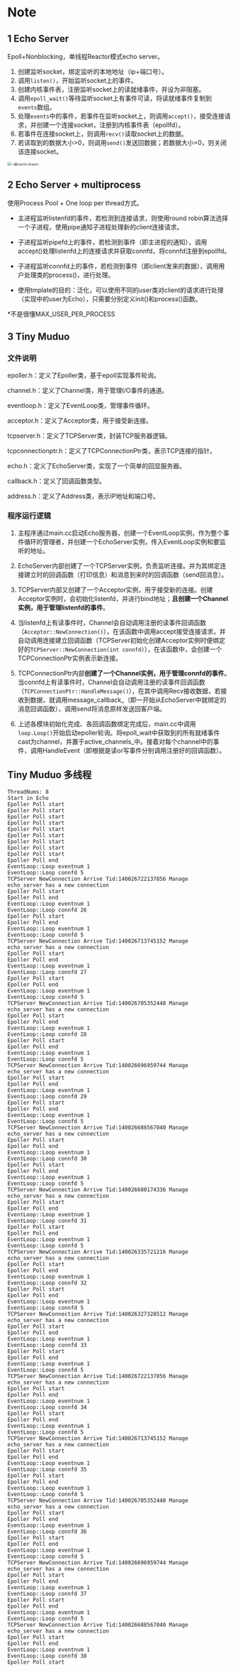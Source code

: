 # Note

## 1 Echo Server

Epoll+Nonblocking，单线程Reactor模式echo server。

1. 创建监听socket，绑定监听的本地地址（ip+端口号）。
2. 调用`listen()`，开始监听socket上的事件。
3. 创建内核事件表，注册监听socket上的读就绪事件，并设为非阻塞。
4. 调用`epoll_wait()`等待监听socket上有事件可读，将读就绪事件复制到`events`数组。
5. 处理`events`中的事件，若事件在监听socket上，则调用`accept()`，接受连接请求，并创建一个连接socket，注册到内核事件表（epollfd）。
6. 若事件在连接socket上，则调用`recv()`读取socket上的数据。
7. 若读取到的数据大小>0，则调用`send()`发送回数据；若数据大小=0，则关闭该连接socket。

<img src="assets\一般reactor.drawio.png" alt="一般reactor.drawio" style="zoom:50%;" />

## 2 Echo Server + multiprocess

使用Process Pool + One loop per thread方式。

- 主进程监听listenfd的事件，若检测到连接请求，则使用round robin算法选择一个子进程，使用pipe通知子进程处理新的client连接请求。

- 子进程监听pipefd上的事件，若检测到事件（即主进程的通知），调用accept()处理listenfd上的连接请求并获取connfd，将connfd注册到epollfd。

- 子进程监听connfd上的事件，若检测到事件（即client发来的数据），调用用户处理类的process()，进行处理。

- 使用tmplate的目的：泛化，可以使用不同的user类对client的请求进行处理（实现中的user为Echo），只需要分别定义init()和process()函数。

*不是很懂MAX_USER_PER_PROCESS

## 3 Tiny Muduo

### 文件说明

epoller.h：定义了Epoller类，基于epoll实现事件轮询。

channel.h：定义了Channel类，用于管理I/O事件的通道。

eventloop.h：定义了EventLoop类，管理事件循环。

acceptor.h：定义了Acceptor类，用于接受新连接。

tcpserver.h：定义了TCPServer类，封装TCP服务器逻辑。

tcpconnectionptr.h：定义了TCPConnectionPtr类，表示TCP连接的指针。

echo.h：定义了EchoServer类，实现了一个简单的回显服务器。

callback.h：定义了回调函数类型。

address.h：定义了Address类，表示IP地址和端口号。

### 程序运行逻辑

1. 主程序通过main.cc启动Echo服务器，创建一个EventLoop实例，作为整个事件循环的管理者，并创建一个EchoServer实例，传入EventLoop实例和要监听的地址。

2. EchoServer内部创建了一个TCPServer实例，负责监听连接。并为其绑定连接建立时的回调函数（打印信息）和消息到来时的回调函数（send回消息）。

3. TCPServer内部又创建了一个Acceptor实例，用于接受新的连接。创建Acceptor实例时，会初始化listenfd，并进行bind地址；**且创建一个Channel实例，用于管理listenfd的事件**。

4. 当listenfd上有读事件时，Channel会自动调用注册的读事件回调函数（`Acceptor::NewConnection()`），在该函数中调用accept接受连接请求，并自动调用连接建立回调函数（TCPServer初始化创建Acceptor实例时便绑定好的`TCPServer::NewConnection(int connfd)`），在该函数中，会创建一个TCPConnectionPtr实例表示新连接。

5. TCPConnectionPtr内部**创建了一个Channel实例，用于管理connfd的事件**。当connfd上有读事件时，Channel会自动调用注册的读事件回调函数（`TCPConnectionPtr::HandleMessage()`），在其中调用Recv接收数据，若接收到数据，就调用message_callback_（即一开始从EchoServer中就绑定的消息回调函数），调用send将消息原样发送回客户端。

6. 上述各模块初始化完成、各回调函数绑定完成后，main.cc中调用`loop.Loop()`开始启动epoller轮询。将epoll_wait中获取到的所有就绪事件cast为channel，并置于active_channels_中。接着对每个channel中的事件，调用HandleEvent（即根据是读or写事件分别调用注册好的回调函数）。


## Tiny Muduo 多线程

```
ThreadNums: 8
Start in Echo
Epoller Poll start
Epoller Poll start
Epoller Poll start
Epoller Poll start
Epoller Poll start
Epoller Poll start
Epoller Poll start
Epoller Poll start
Epoller Poll start
Epoller Poll end
EventLoop::Loop eventnum 1
EventLoop::Loop connfd 5
TCPServer NewConnection Arrive Tid:140026722137856 Manage
echo_server has a new connection 
Epoller Poll start
Epoller Poll end
EventLoop::Loop eventnum 1
EventLoop::Loop connfd 26
Epoller Poll start
Epoller Poll end
EventLoop::Loop eventnum 1
EventLoop::Loop connfd 5
TCPServer NewConnection Arrive Tid:140026713745152 Manage
echo_server has a new connection 
Epoller Poll start
Epoller Poll end
EventLoop::Loop eventnum 1
EventLoop::Loop connfd 27
Epoller Poll start
Epoller Poll end
EventLoop::Loop eventnum 1
EventLoop::Loop connfd 5
TCPServer NewConnection Arrive Tid:140026705352448 Manage
echo_server has a new connection 
Epoller Poll start
Epoller Poll end
EventLoop::Loop eventnum 1
EventLoop::Loop connfd 28
Epoller Poll start
Epoller Poll end
EventLoop::Loop eventnum 1
EventLoop::Loop connfd 5
TCPServer NewConnection Arrive Tid:140026696959744 Manage
echo_server has a new connection 
Epoller Poll start
Epoller Poll end
EventLoop::Loop eventnum 1
EventLoop::Loop connfd 29
Epoller Poll start
Epoller Poll end
EventLoop::Loop eventnum 1
EventLoop::Loop connfd 5
TCPServer NewConnection Arrive Tid:140026688567040 Manage
echo_server has a new connection 
Epoller Poll start
Epoller Poll end
EventLoop::Loop eventnum 1
EventLoop::Loop connfd 30
Epoller Poll start
Epoller Poll end
EventLoop::Loop eventnum 1
EventLoop::Loop connfd 5
TCPServer NewConnection Arrive Tid:140026680174336 Manage
echo_server has a new connection 
Epoller Poll start
Epoller Poll end
EventLoop::Loop eventnum 1
EventLoop::Loop connfd 31
Epoller Poll start
Epoller Poll end
EventLoop::Loop eventnum 1
EventLoop::Loop connfd 5
TCPServer NewConnection Arrive Tid:140026335721216 Manage
echo_server has a new connection 
Epoller Poll start
Epoller Poll end
EventLoop::Loop eventnum 1
EventLoop::Loop connfd 32
Epoller Poll start
Epoller Poll end
EventLoop::Loop eventnum 1
EventLoop::Loop connfd 5
TCPServer NewConnection Arrive Tid:140026327328512 Manage
echo_server has a new connection 
Epoller Poll start
Epoller Poll end
EventLoop::Loop eventnum 1
EventLoop::Loop connfd 33
Epoller Poll start
Epoller Poll end
EventLoop::Loop eventnum 1
EventLoop::Loop connfd 5
TCPServer NewConnection Arrive Tid:140026722137856 Manage
echo_server has a new connection 
Epoller Poll start
Epoller Poll end
EventLoop::Loop eventnum 1
EventLoop::Loop connfd 34
Epoller Poll start
Epoller Poll end
EventLoop::Loop eventnum 1
EventLoop::Loop connfd 5
TCPServer NewConnection Arrive Tid:140026713745152 Manage
echo_server has a new connection 
Epoller Poll start
Epoller Poll end
EventLoop::Loop eventnum 1
EventLoop::Loop connfd 35
Epoller Poll start
Epoller Poll end
EventLoop::Loop eventnum 1
EventLoop::Loop connfd 5
TCPServer NewConnection Arrive Tid:140026705352448 Manage
echo_server has a new connection 
Epoller Poll start
Epoller Poll end
EventLoop::Loop eventnum 1
EventLoop::Loop connfd 36
Epoller Poll start
Epoller Poll end
EventLoop::Loop eventnum 1
EventLoop::Loop connfd 5
TCPServer NewConnection Arrive Tid:140026696959744 Manage
echo_server has a new connection 
Epoller Poll start
Epoller Poll end
EventLoop::Loop eventnum 1
EventLoop::Loop connfd 37
Epoller Poll start
Epoller Poll end
EventLoop::Loop eventnum 1
EventLoop::Loop connfd 5
TCPServer NewConnection Arrive Tid:140026688567040 Manage
echo_server has a new connection 
Epoller Poll start
Epoller Poll end
EventLoop::Loop eventnum 1
EventLoop::Loop connfd 38
Epoller Poll start
```